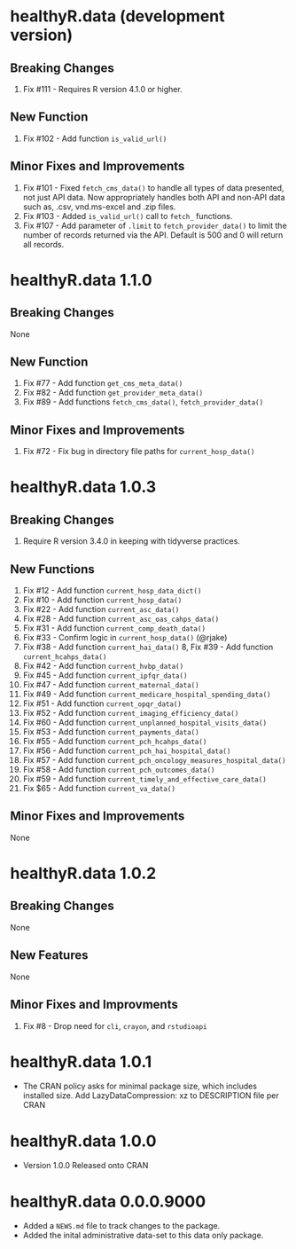 # healthyR.data (development version)

## Breaking Changes
1. Fix #111 - Requires R version 4.1.0 or higher.

## New Function
1. Fix #102 - Add function `is_valid_url()`

## Minor Fixes and Improvements
1. Fix #101 - Fixed `fetch_cms_data()` to handle all types of data presented, not 
just API data. Now appropriately handles both API and non-API data such as, .csv,
vnd.ms-excel and .zip files.
2. Fix #103 - Added `is_valid_url()` call to `fetch_` functions.
3. Fix #107 - Add parameter of `.limit` to `fetch_provider_data()` to limit the number
of records returned via the API. Default is 500 and 0 will return all records.

# healthyR.data 1.1.0

## Breaking Changes
None

## New Function
1. Fix #77 - Add function `get_cms_meta_data()`
2. Fix #82 - Add function `get_provider_meta_data()`
3. Fix #89 - Add functions `fetch_cms_data()`, `fetch_provider_data()`

## Minor Fixes and Improvements
1. Fix #72 - Fix bug in directory file paths for `current_hosp_data()`

# healthyR.data 1.0.3

## Breaking Changes
1. Require R version 3.4.0 in keeping with tidyverse practices.

## New Functions
1. Fix #12 - Add function `current_hosp_data_dict()`
2. Fix #10 - Add function `current_hosp_data()`
3. Fix #22 - Add function `current_asc_data()`
4. Fix #28 - Add function `current_asc_oas_cahps_data()`
5. Fix #31 - Add function `current_comp_death_data()`
6. Fix #33 - Confirm logic in `current_hosp_data()` (@rjake)
7. Fix #38 - Add function `current_hai_data()`
8, Fix #39 - Add function `current_hcahps_data()`
9. Fix #42 - Add function `current_hvbp_data()`
10. Fix #45 - Add function `current_ipfqr_data()`
11. Fix #47 - Add function `current_maternal_data()`
12. Fix #49 - Add function `current_medicare_hospital_spending_data()`
13. Fix #51 - Add function `current_opqr_data()`
14. Fix #52 - Add function `current_imaging_efficiency_data()`
15. Fix #60 - Add function `current_unplanned_hospital_visits_data()`
16. Fix #53 - Add function `current_payments_data()`
17. Fix #55 - Add function `current_pch_hcahps_data()`
18. Fix #56 - Add function `current_pch_hai_hospital_data()`
19. Fix #57 - Add function `current_pch_oncology_measures_hospital_data()`
20. Fix #58 - Add function `current_pch_outcomes_data()`
21. Fix #59 - Add function `current_timely_and_effective_care_data()`
22. Fix $65 - Add function `current_va_data()`

## Minor Fixes and Improvements
None

# healthyR.data 1.0.2

## Breaking Changes
None

## New Features
None

## Minor Fixes and Improvments
1. Fix #8 - Drop need for `cli`, `crayon`, and `rstudioapi`

# healthyR.data 1.0.1
* The CRAN policy asks for minimal package size, which includes installed
size. Add LazyDataCompression: xz to DESCRIPTION file per CRAN


# healthyR.data 1.0.0
* Version 1.0.0 Released onto CRAN

# healthyR.data 0.0.0.9000

* Added a `NEWS.md` file to track changes to the package.
* Added the inital administrative data-set to this data only package.
